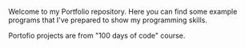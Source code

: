 Welcome to my Portfolio repository. Here you can find some example programs that I've prepared to show my programming skills.

Portofio projects are from "100 days of code" course.
